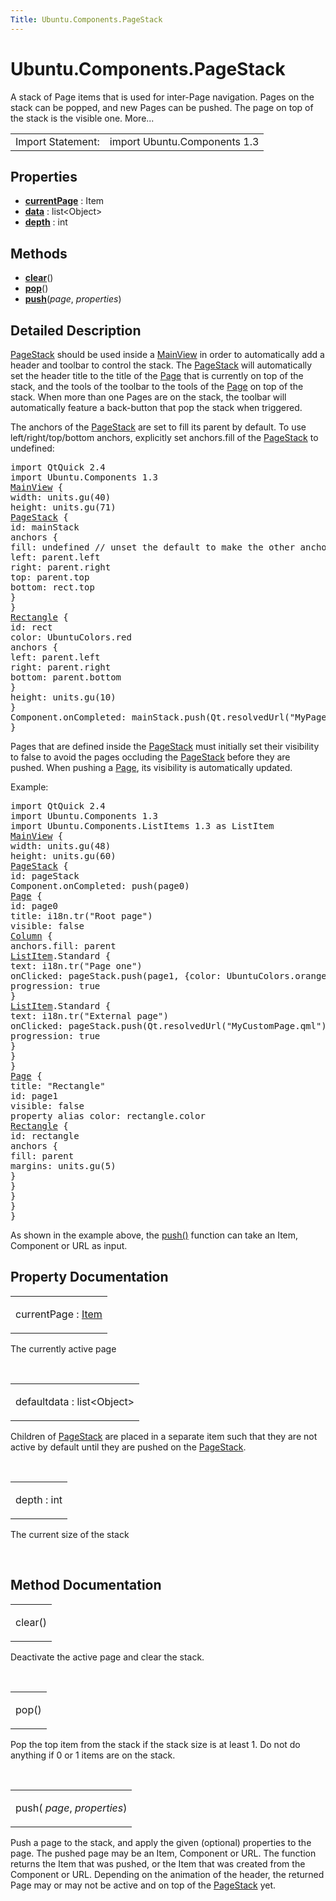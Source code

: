 ```yaml
---
Title: Ubuntu.Components.PageStack
---
```


# Ubuntu.Components.PageStack

<span class="subtitle"></span>
<!-- $$$PageStack-brief -->
<p>A stack of Page items that is used for inter-Page navigation. Pages on the stack can be popped, and new Pages can be pushed. The page on top of the stack is the visible one. More...</p>
<!-- @@@PageStack -->
<table class="alignedsummary">
<tr><td class="memItemLeft rightAlign topAlign"> Import Statement:</td><td class="memItemRight bottomAlign"> import Ubuntu.Components 1.3</td></tr></table><ul>
</ul>
<h2 id="properties">Properties</h2>
<ul>
<li class="fn"><b><b><a href="#currentPage-prop">currentPage</a></b></b> : Item</li>
<li class="fn"><b><b><a href="#data-prop">data</a></b></b> : list&lt;Object&gt;</li>
<li class="fn"><b><b><a href="#depth-prop">depth</a></b></b> : int</li>
</ul>
<h2 id="methods">Methods</h2>
<ul>
<li class="fn"><b><b><a href="#clear-method">clear</a></b></b>()</li>
<li class="fn"><b><b><a href="#pop-method">pop</a></b></b>()</li>
<li class="fn"><b><b><a href="#push-method">push</a></b></b>(<i>page</i>,  <i>properties</i>)</li>
</ul>
<!-- $$$PageStack-description -->
<h2 id="details">Detailed Description</h2>
</p>
<p><a href="index.html">PageStack</a> should be used inside a <a href="Ubuntu.Components.MainView.md">MainView</a> in order to automatically add a header and toolbar to control the stack. The <a href="index.html">PageStack</a> will automatically set the header title to the title of the <a href="Ubuntu.Components.Page.md">Page</a> that is currently on top of the stack, and the tools of the toolbar to the tools of the <a href="Ubuntu.Components.Page.md">Page</a> on top of the stack. When more than one Pages are on the stack, the toolbar will automatically feature a back-button that pop the stack when triggered.</p>
<p>The anchors of the <a href="index.html">PageStack</a> are set to fill its parent by default. To use left/right/top/bottom anchors, explicitly set anchors.fill of the <a href="index.html">PageStack</a> to undefined:</p>
<pre class="qml">import QtQuick 2.4
import Ubuntu.Components 1.3
<span class="type"><a href="Ubuntu.Components.MainView.md">MainView</a></span> {
<span class="name">width</span>: <span class="name">units</span>.<span class="name">gu</span>(<span class="number">40</span>)
<span class="name">height</span>: <span class="name">units</span>.<span class="name">gu</span>(<span class="number">71</span>)
<span class="type"><a href="index.html">PageStack</a></span> {
<span class="name">id</span>: <span class="name">mainStack</span>
<span class="type">anchors</span> {
<span class="name">fill</span>: <span class="name">undefined</span> <span class="comment">// unset the default to make the other anchors work</span>
<span class="name">left</span>: <span class="name">parent</span>.<span class="name">left</span>
<span class="name">right</span>: <span class="name">parent</span>.<span class="name">right</span>
<span class="name">top</span>: <span class="name">parent</span>.<span class="name">top</span>
<span class="name">bottom</span>: <span class="name">rect</span>.<span class="name">top</span>
}
}
<span class="type"><a href="../sdk-14.10/QtQuick.Rectangle.md">Rectangle</a></span> {
<span class="name">id</span>: <span class="name">rect</span>
<span class="name">color</span>: <span class="name">UbuntuColors</span>.<span class="name">red</span>
<span class="type">anchors</span> {
<span class="name">left</span>: <span class="name">parent</span>.<span class="name">left</span>
<span class="name">right</span>: <span class="name">parent</span>.<span class="name">right</span>
<span class="name">bottom</span>: <span class="name">parent</span>.<span class="name">bottom</span>
}
<span class="name">height</span>: <span class="name">units</span>.<span class="name">gu</span>(<span class="number">10</span>)
}
<span class="name">Component</span>.onCompleted: <span class="name">mainStack</span>.<span class="name">push</span>(<span class="name">Qt</span>.<span class="name">resolvedUrl</span>(<span class="string">&quot;MyPage.qml&quot;</span>))
}</pre>
<p>Pages that are defined inside the <a href="index.html">PageStack</a> must initially set their visibility to false to avoid the pages occluding the <a href="index.html">PageStack</a> before they are pushed. When pushing a <a href="Ubuntu.Components.Page.md">Page</a>, its visibility is automatically updated.</p>
<p>Example:</p>
<pre class="qml">import QtQuick 2.4
import Ubuntu.Components 1.3
import Ubuntu.Components.ListItems 1.3 as ListItem
<span class="type"><a href="Ubuntu.Components.MainView.md">MainView</a></span> {
<span class="name">width</span>: <span class="name">units</span>.<span class="name">gu</span>(<span class="number">48</span>)
<span class="name">height</span>: <span class="name">units</span>.<span class="name">gu</span>(<span class="number">60</span>)
<span class="type"><a href="index.html">PageStack</a></span> {
<span class="name">id</span>: <span class="name">pageStack</span>
<span class="name">Component</span>.onCompleted: <span class="name">push</span>(<span class="name">page0</span>)
<span class="type"><a href="Ubuntu.Components.Page.md">Page</a></span> {
<span class="name">id</span>: <span class="name">page0</span>
<span class="name">title</span>: <span class="name">i18n</span>.<span class="name">tr</span>(<span class="string">&quot;Root page&quot;</span>)
<span class="name">visible</span>: <span class="number">false</span>
<span class="type"><a href="../sdk-14.10/QtQuick.Column.md">Column</a></span> {
<span class="name">anchors</span>.fill: <span class="name">parent</span>
<span class="type"><a href="Ubuntu.Components.ListItem.md">ListItem</a></span>.Standard {
<span class="name">text</span>: <span class="name">i18n</span>.<span class="name">tr</span>(<span class="string">&quot;Page one&quot;</span>)
<span class="name">onClicked</span>: <span class="name">pageStack</span>.<span class="name">push</span>(<span class="name">page1</span>, {color: <span class="name">UbuntuColors</span>.<span class="name">orange</span>})
<span class="name">progression</span>: <span class="number">true</span>
}
<span class="type"><a href="Ubuntu.Components.ListItem.md">ListItem</a></span>.Standard {
<span class="name">text</span>: <span class="name">i18n</span>.<span class="name">tr</span>(<span class="string">&quot;External page&quot;</span>)
<span class="name">onClicked</span>: <span class="name">pageStack</span>.<span class="name">push</span>(<span class="name">Qt</span>.<span class="name">resolvedUrl</span>(<span class="string">&quot;MyCustomPage.qml&quot;</span>))
<span class="name">progression</span>: <span class="number">true</span>
}
}
}
<span class="type"><a href="Ubuntu.Components.Page.md">Page</a></span> {
<span class="name">title</span>: <span class="string">&quot;Rectangle&quot;</span>
<span class="name">id</span>: <span class="name">page1</span>
<span class="name">visible</span>: <span class="number">false</span>
property <span class="type">alias</span> <span class="name">color</span>: <span class="name">rectangle</span>.<span class="name">color</span>
<span class="type"><a href="../sdk-14.10/QtQuick.Rectangle.md">Rectangle</a></span> {
<span class="name">id</span>: <span class="name">rectangle</span>
<span class="type">anchors</span> {
<span class="name">fill</span>: <span class="name">parent</span>
<span class="name">margins</span>: <span class="name">units</span>.<span class="name">gu</span>(<span class="number">5</span>)
}
}
}
}
}</pre>
<p>As shown in the example above, the <a href="#push-method">push()</a> function can take an Item, Component or URL as input.</p>
<!-- @@@PageStack -->
<h2>Property Documentation</h2>
<!-- $$$currentPage -->
<table class="qmlname"><tr valign="top" id="currentPage-prop"><td class="tblQmlPropNode"><p><span class="name">currentPage</span> : <span class="type"><a href="../sdk-14.10/QtQuick.Item.md">Item</a></span></p></td></tr></table><p>The currently active page</p>
<!-- @@@currentPage -->
<br/>
<!-- $$$data -->
<table class="qmlname"><tr valign="top" id="data-prop"><td class="tblQmlPropNode"><p><span class="qmldefault">default</span><span class="name">data</span> : <span class="type">list</span>&lt;<span class="type">Object</span>&gt;</p></td></tr></table><p>Children of <a href="index.html">PageStack</a> are placed in a separate item such that they are not active by default until they are pushed on the <a href="index.html">PageStack</a>.</p>
<!-- @@@data -->
<br/>
<!-- $$$depth -->
<table class="qmlname"><tr valign="top" id="depth-prop"><td class="tblQmlPropNode"><p><span class="name">depth</span> : <span class="type">int</span></p></td></tr></table><p>The current size of the stack</p>
<!-- @@@depth -->
<br/>
<h2>Method Documentation</h2>
<!-- $$$clear -->
<table class="qmlname"><tr valign="top" id="clear-method"><td class="tblQmlFuncNode"><p><span class="name">clear</span>()</p></td></tr></table><p>Deactivate the active page and clear the stack.</p>
<!-- @@@clear -->
<br/>
<!-- $$$pop -->
<table class="qmlname"><tr valign="top" id="pop-method"><td class="tblQmlFuncNode"><p><span class="name">pop</span>()</p></td></tr></table><p>Pop the top item from the stack if the stack size is at least 1. Do not do anything if 0 or 1 items are on the stack.</p>
<!-- @@@pop -->
<br/>
<!-- $$$push -->
<table class="qmlname"><tr valign="top" id="push-method"><td class="tblQmlFuncNode"><p><span class="name">push</span>(<i> page</i>, <i> properties</i>)</p></td></tr></table><p>Push a page to the stack, and apply the given (optional) properties to the page. The pushed page may be an Item, Component or URL. The function returns the Item that was pushed, or the Item that was created from the Component or URL. Depending on the animation of the header, the returned Page may or may not be active and on top of the <a href="index.html">PageStack</a> yet.</p>
<!-- @@@push -->
<br/>
